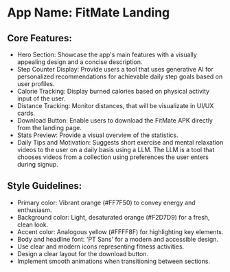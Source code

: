 # **App Name**: FitMate Landing

## Core Features:

- Hero Section: Showcase the app's main features with a visually appealing design and a concise description.
- Step Counter Display: Provide users a tool that uses generative AI for personalized recommendations for achievable daily step goals based on user profiles.
- Calorie Tracking: Display burned calories based on physical activity input of the user.
- Distance Tracking: Monitor distances, that will be visualizate in UI/UX cards.  
- Download Button: Enable users to download the FitMate APK directly from the landing page.
- Stats Preview: Provide a visual overview of the statistics.
- Daily Tips and Motivation: Suggests short exercise and mental relaxation videos to the user on a daily basis using a LLM. The LLM is a tool that chooses videos from a collection using preferences the user enters during signup.

## Style Guidelines:

- Primary color: Vibrant orange (#FF7F50) to convey energy and enthusiasm.
- Background color: Light, desaturated orange (#F2D7D9) for a fresh, clean look.
- Accent color: Analogous yellow (#FFFF8F) for highlighting key elements.
- Body and headline font: 'PT Sans' for a modern and accessible design. 
- Use clear and modern icons representing fitness activities.
- Design a clear layout for the download button.
- Implement smooth animations when transitioning between sections.